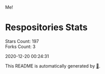 Me!

# Respositories Stats
Stars Count: 197  
Forks Count: 3

2020-12-20 00:24:31  

This README is automatically generated by [🐰](https://github.com/rnitta/rnitta).
